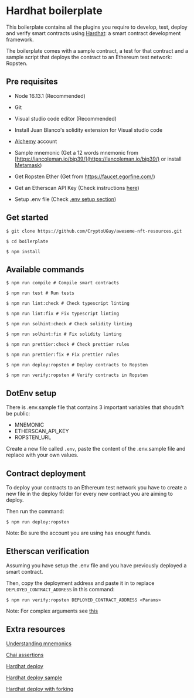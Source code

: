 # Hardhat boilerplate

This boilerplate contains all the plugins you require to develop, test, deploy and verify smart contracts using [Hardhat](https://hardhat.org/): a smart contract development framework.

The boilerplate comes with a sample contract, a test for that contract and a sample script that deploys the contract to an Ethereum test network: Ropsten.

## Pre requisites

- Node 16.13.1 (Recommended)

- Git

- Visual studio code editor (Recommended)

- Install Juan Blanco's solidity extension for Visual studio code

- [Alchemy](https://www.alchemy.com/) account

- Sample mnemonic (Get a 12 words mnemonic from [https://iancoleman.io/bip39/](https://iancoleman.io/bip39/) or install [Metamask](https://metamask.io/))

- Get Ropsten Ether (Get from https://faucet.egorfine.com/)

- Get an Etherscan API Key (Check instructions [here](https://docs.etherscan.io/getting-started/viewing-api-usage-statistics))

- Setup .env file (Check [.env setup section](#dotenv-setup))

## Get started

```shell
$ git clone https://github.com/CryptoUGuy/awesome-nft-resources.git

$ cd boilerplate 

$ npm install
```

## Available commands

```shell
$ npm run compile # Compile smart contracts

$ npm run test # Run tests

$ npm run lint:check # Check typescript linting

$ npm run lint:fix # Fix typescript linting

$ npm run solhint:check # Check solidity linting

$ npm run solhint:fix # Fix solidity linting

$ npm run prettier:check # Check prettier rules

$ npm run prettier:fix # Fix prettier rules

$ npm run deploy:ropsten # Deploy contracts to Ropsten

$ npm run verify:ropsten # Verify contracts in Ropsten
```

## DotEnv setup

There is .env.sample file that contains 3 important variables that shoudn't be public:

- MNEMONIC
- ETHERSCAN_API_KEY
- ROPSTEN_URL

Create a new file called `.env`, paste the content of the .env.sample file and replace with your own values.

## Contract deployment

To deploy your contracts to an Ethereum test network you have to create a new file in the deploy folder for every new contract you are aiming to deploy.

Then run the command:

```shell
$ npm run deploy:ropsten
```

Note: Be sure the account you are using has enought funds.

## Etherscan verification

Assuming you have setup the .env file and you have previously deployed a smart contract.

Then, copy the deployment address and paste it in to replace `DEPLOYED_CONTRACT_ADDRESS` in this command:

```shell
$ npm run verify:ropsten DEPLOYED_CONTRACT_ADDRESS <Params> 
```

Note: For complex arguments see [this](https://hardhat.org/plugins/nomiclabs-hardhat-etherscan.html#complex-arguments)

## Extra resources

[Understanding mnemonics](https://medium.com/mycrypto/the-journey-from-mnemonic-phrase-to-address-6c5e86e11e14)

[Chai assertions](https://ethereum-waffle.readthedocs.io/en/latest/matchers.html)

[Hardhat deploy](https://github.com/wighawag/hardhat-deploy#installation)

[Hardhat deploy sample](https://github.com/wighawag/template-ethereum-contracts)

[Hardhat deploy with forking](https://github.com/wighawag/template-ethereum-contracts/tree/examples/fork-test)